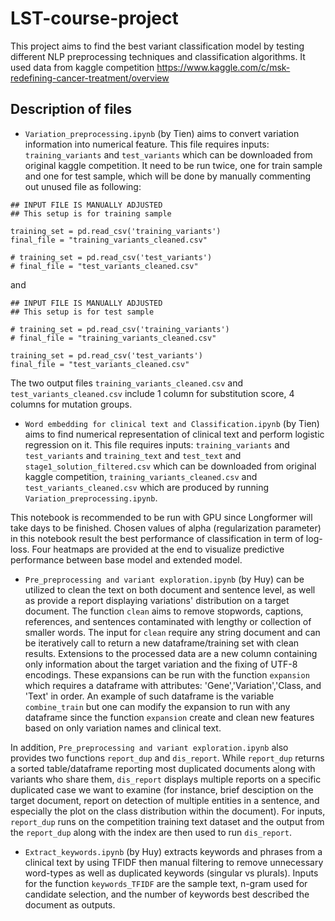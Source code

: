 # LST-course-project

This project aims to find the best variant classification model by testing different NLP preprocessing techniques and classification algorithms. It used data from kaggle competition https://www.kaggle.com/c/msk-redefining-cancer-treatment/overview

## Description of files

- ```Variation_preprocessing.ipynb``` (by Tien) aims to convert variation information into numerical feature. This file requires inputs: ```training_variants``` and ```test_variants``` which can be downloaded from original kaggle competition. It need to be run twice, one for train sample and one for test sample, which will be done by manually commenting out unused file as following:

```
## INPUT FILE IS MANUALLY ADJUSTED
## This setup is for training sample

training_set = pd.read_csv('training_variants')
final_file = "training_variants_cleaned.csv"

# training_set = pd.read_csv('test_variants')
# final_file = "test_variants_cleaned.csv"
```
and
```
## INPUT FILE IS MANUALLY ADJUSTED
## This setup is for test sample

# training_set = pd.read_csv('training_variants')
# final_file = "training_variants_cleaned.csv"

training_set = pd.read_csv('test_variants')
final_file = "test_variants_cleaned.csv"
```

The two output files ```training_variants_cleaned.csv``` and ```test_variants_cleaned.csv``` include 1 column for substitution score, 4 columns for mutation groups. 

- ```Word embedding for clinical text and Classification.ipynb``` (by Tien) aims to find numerical representation of clinical text and perform logistic regression on it. This file requires inputs: ```training_variants``` and ```test_variants``` and ```training_text``` and ```test_text``` and ```stage1_solution_filtered.csv``` which can be downloaded from original kaggle competition, ```training_variants_cleaned.csv``` and ```test_variants_cleaned.csv``` which are produced by running ```Variation_preprocessing.ipynb```. 

This notebook is recommended to be run with GPU since Longformer will take days to be finished. Chosen values of alpha (regularization parameter) in this notebook result the best performance of classification in term of log-loss. Four heatmaps are provided at the end to visualize predictive performance between base model and extended model.

- ```Pre_preprocessing and variant exploration.ipynb``` (by Huy) can be utilized to clean the text on both document and sentence level, as well as provide a report displaying variations' distribution on a target document. The function ```clean``` aims to remove stopwords, captions, references, and sentences contaminated with lengthy or collection of smaller words. The input for ```clean``` require any string document and can be iteratively call to return a new dataframe/training set with clean results. Extensions to the processed data are a new column containing only information about the target variation and the fixing of UTF-8 encodings. These expansions can be run with the function ```expansion``` which requires a dataframe with attributes: 'Gene','Variation','Class, and 'Text' in order. An example of such dataframe is the variable ```combine_train``` but one can modify the expansion to run with any dataframe since the function ```expansion``` create and clean new features based on only variation names and clinical text.     

In addition, ```Pre_preprocessing and variant exploration.ipynb``` also provides two functions ```report_dup``` and ```dis_report```. While ```report_dup``` returns a sorted table/dataframe reporting most duplicated documents along with variants who share them, ```dis_report``` displays multiple reports on a specific duplicated case we want to examine (for instance, brief desciption on the target document, report on detection of multiple entities in a sentence, and especially the plot on the class distribution within the document). For inputs,  ```report_dup``` runs on the competition training text dataset and the output from the ```report_dup``` along with the index are then used to run ```dis_report```. 

- ```Extract_keywords.ipynb``` (by Huy) extracts keywords and phrases from a clinical text by using TFIDF then manual filtering to remove unnecessary word-types as well as duplicated keywords (singular vs plurals). Inputs for the function ```keywords_TFIDF``` are the sample text, n-gram used for candidate selection, and the number of keywords best described the document as outputs.
